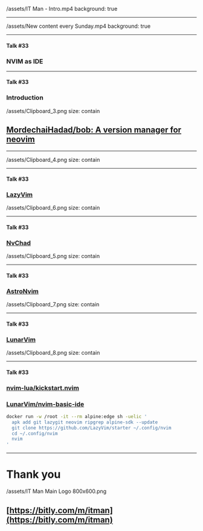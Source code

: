 
/assets/IT Man - Intro.mp4
background: true

---

/assets/New content every Sunday.mp4
background: true

---

#### Talk #33
### NVIM as IDE


---
#### Talk #33
### Introduction
/assets/Clipboard_3.png
size: contain
## [MordechaiHadad/bob: A version manager for neovim](https://github.com/MordechaiHadad/bob)

---
/assets/Clipboard_4.png
size: contain

---
#### Talk #33
### [LazyVim](https://www.lazyvim.org/)
/assets/Clipboard_6.png
size: contain

---
#### Talk #33
### [NvChad](https://nvchad.com/)
/assets/Clipboard_5.png
size: contain

---
#### Talk #33
### [AstroNvim](https://astronvim.com/)
/assets/Clipboard_7.png
size: contain

---
#### Talk #33
### [LunarVim](https://www.lunarvim.org/)
/assets/Clipboard_8.png
size: contain

---
#### Talk #33
### [nvim-lua/kickstart.nvim](https://github.com/nvim-lua/kickstart.nvim)
### [LunarVim/nvim-basic-ide](https://github.com/LunarVim/nvim-basic-ide)
```sh
docker run -w /root -it --rm alpine:edge sh -uelic '
  apk add git lazygit neovim ripgrep alpine-sdk --update
  git clone https://github.com/LazyVim/starter ~/.config/nvim
  cd ~/.config/nvim
  nvim
'
```
---

# Thank you
/assets/IT Man Main Logo 800x600.png
## [https://bitly.com/m/itman](https://bitly.com/m/itman)
